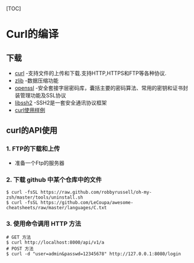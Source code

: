 [TOC]

# Curl的编译

## 下载

- [curl](https://curl.haxx.se/download.html)      -支持文件的上传和下载.支持HTTP,HTTPS和FTP等各种协议.
- [zlib](http://www.zlib.net/)       -数据压缩功能 
- [openssl](https://oomake.com/download/openssl)   -安全套接字层密码库，囊括主要的密码算法、常用的密钥和证书封装管理功能及SSL协议
- [libssh2](https://www.libssh2.org/)     -SSH2是一套安全通讯协议框架
- [curl使用样例](https://curl.haxx.se/libcurl/c/example.html)

## curl的API使用

### 1. FTP的下载和上传

- 准备一个Ftp的服务器

### 2. 下载 github 中某个仓库中的文件

```shell
$ curl -fsSL https://raw.github.com/robbyrussell/oh-my-zsh/master/tools/uninstall.sh
$ curl -fsSL https://github.com/LeCoupa/awesome-cheatsheets/raw/master/languages/C.txt
```

### 3. 使用命令调用 HTTP 方法

```shell
# GET 方法
$ curl http://localhost:8000/api/v1/a
# POST 方法
$ curl -d "user=admin&passwd=12345678" http://127.0.0.1:8080/login
```

